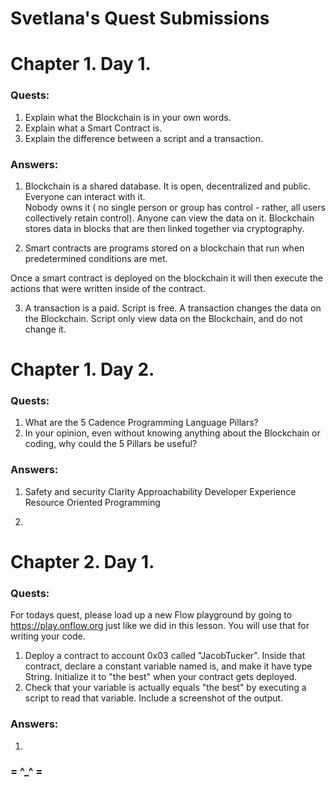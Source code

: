 # Svetlana's Quest Submissions

# Chapter 1. Day 1.

### Quests:
1) Explain what the Blockchain is in your own words. 
2) Explain what a Smart Contract is. 
3) Explain the difference between a script and a transaction.

### Answers:

1) Blockchain is a shared database. 
 It is open, decentralized and public.
 Everyone can interact with it.  
 Nobody owns it ( no single person or group has control - rather, all users collectively retain control). 
 Anyone can view the data on it. 
 Blockchain stores data in blocks that are then linked together via cryptography. 

2) Smart contracts are programs stored on a blockchain that run when predetermined conditions are met. 

Once a smart contract is deployed on the blockchain it will then execute the actions that were written inside of the contract.

3) A transaction is a paid. Script is free.
   A transaction changes the data on the Blockchain. Script only view data on the Blockchain, and do not change it.


# Chapter 1. Day 2.

### Quests:
1) What are the 5 Cadence Programming Language Pillars?
2) In your opinion, even without knowing anything about the Blockchain or coding, why could the 5 Pillars be useful?

### Answers:

1) Safety and security 
   Clarity 
   Approachability 
   Developer Experience 
   Resource Oriented Programming 

2)


# Chapter 2. Day 1.

### Quests:
For todays quest, please load up a new Flow playground by going to https://play.onflow.org just like we did in this lesson. You will use that for writing your code.
1) Deploy a contract to account 0x03 called "JacobTucker". Inside that contract, declare a constant variable named is, and make it have type String. Initialize it to "the best" when your contract gets deployed.
2) Check that your variable is actually equals "the best" by executing a script to read that variable. Include a screenshot of the output.


### Answers:
1)
### = ^_^ =
